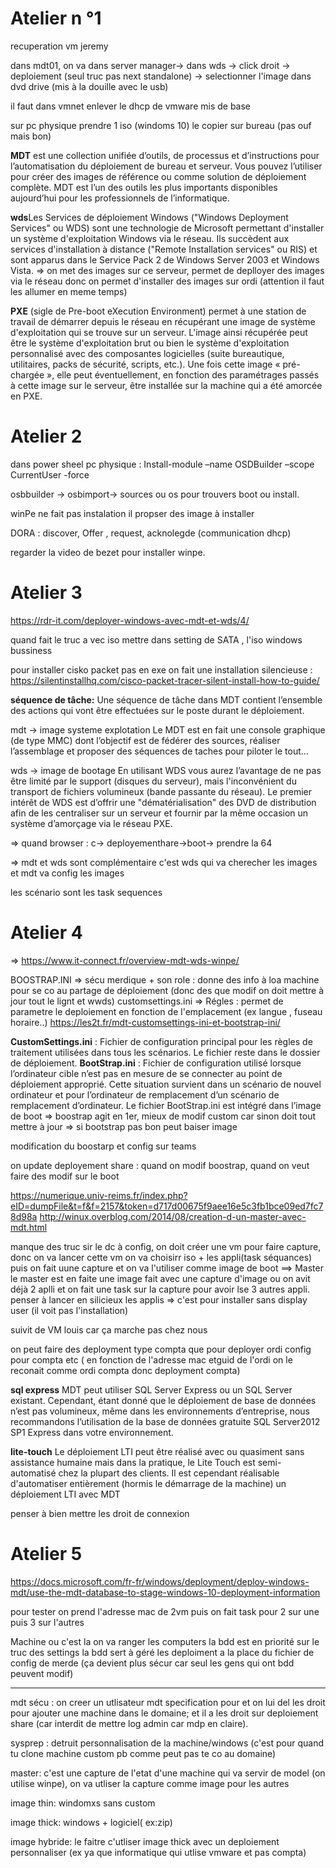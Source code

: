 # Atelier n °1

recuperation vm jeremy

dans mdt01, on va dans server manager-> dans wds -> click droit -> deploiement (seul truc pas next standalone) -> selectionner l'image dans dvd drive (mis à la douille avec le usb)

il faut dans vmnet enlever le dhcp de vmware mis de base

sur pc physique prendre 1 iso (windoms 10) le copier sur bureau (pas ouf mais bon) 

**MDT** est une collection unifiée d’outils, de processus et d’instructions pour l’automatisation du déploiement de bureau et serveur. Vous pouvez l’utiliser pour créer des images de référence ou comme solution de déploiement complète. MDT est l’un des outils les plus importants disponibles aujourd’hui pour les professionnels de l’informatique.

**wds**Les Services de déploiement Windows ("Windows Deployment Services" ou WDS) sont une technologie de Microsoft permettant d'installer un système d'exploitation Windows via le réseau. Ils succèdent aux services d'installation à distance ("Remote Installation services" ou RIS) et sont apparus dans le Service Pack 2 de Windows Server 2003 et Windows Vista. 
=> on met des images sur ce serveur, permet de deplloyer des images via le réseau donc on permet d'installer des images sur ordi (attention il faut les allumer en meme temps)

**PXE** (sigle de Pre-boot eXecution Environment) permet à une station de travail de démarrer depuis le réseau en récupérant une image de système d'exploitation qui se trouve sur un serveur.
L'image ainsi récupérée peut être le système d'exploitation brut ou bien le système d'exploitation personnalisé avec des composantes logicielles (suite bureautique, utilitaires, packs de sécurité, scripts, etc.).
Une fois cette image « pré-chargée », elle peut éventuellement, en fonction des paramétrages passés à cette image sur le serveur, être installée sur la machine qui a été amorcée en PXE.

# Atelier 2

dans power sheel pc physique : Install-module –name OSDBuilder –scope CurrentUser -force


osbbuilder -> osbimport-> sources ou os pour trouvers boot ou install.


winPe ne fait pas instalation il propser des image à installer


DORA : discover, Offer , request, acknolegde (communication dhcp)

regarder la video de bezet pour installer winpe.



# Atelier 3

https://rdr-it.com/deployer-windows-avec-mdt-et-wds/4/

quand fait le truc a vec iso mettre dans setting de SATA , l'iso windows bussiness

pour installer cisko packet pas en exe on fait une installation silencieuse : https://silentinstallhq.com/cisco-packet-tracer-silent-install-how-to-guide/


**séquence de tâche:** Une séquence de tâche dans MDT contient l’ensemble des actions qui vont être effectuées sur le poste durant le déploiement.

mdt -> image systeme explotation 
Le MDT est en fait une console graphique (de type MMC) dont l’objectif est de fédérer des sources, réaliser l’assemblage et proposer des séquences de taches pour piloter le tout…

wds -> image de bootage
 En utilisant WDS vous aurez l’avantage de ne pas être limité par le support (disques du serveur), mais l'inconvénient du transport de fichiers volumineux (bande passante du réseau).
Le premier intérêt de WDS est d’offrir une "dématérialisation" des DVD de distribution afin de les centraliser sur un serveur et fournir par la même occasion un système d’amorçage via le réseau PXE.

=> quand browser : c-> deployementhare->boot-> prendre la 64


=> mdt et wds sont complémentaire c'est wds qui va cherecher les images et mdt va config les images

les scénario sont les task sequences

# Atelier 4

=> https://www.it-connect.fr/overview-mdt-wds-winpe/

BOOSTRAP.INI => sécu merdique + son role : donne des info à loa machine pour se co au partage de déploiement (donc des que modif on doit mettre à jour tout le lignt et wwds)
customsettings.ini => Régles : permet de parametre le deploiement en fonction de l'emplacement (ex langue , fuseau horaire..) 
https://les2t.fr/mdt-customsettings-ini-et-bootstrap-ini/ 

**CustomSettings.ini** : Fichier de configuration principal pour les règles de traitement utilisées dans tous les scénarios. Le fichier reste dans le dossier de déploiement.
**BootStrap.ini** : Fichier de configuration utilisé lorsque l’ordinateur cible n’est pas en mesure de se connecter au point de déploiement approprié. Cette situation survient dans un scénario de nouvel ordinateur et pour l’ordinateur de remplacement d’un scénario de remplacement d’ordinateur. Le fichier BootStrap.ini est intégré dans l’image de boot
=> boostrap agit en 1er, mieux de modif custom car sinon doit tout mettre à jour
=> si bootstrap pas bon peut baiser image

modification du boostarp et config sur teams


on update deployement share : quand on modif boostrap, quand on veut faire des modif sur le boot

https://numerique.univ-reims.fr/index.php?eID=dumpFile&t=f&f=2157&token=d717d00675f9aee16e5c3fb1bce09ed7fc78d98a
http://winux.overblog.com/2014/08/creation-d-un-master-avec-mdt.html



manque des truc sir le dc à config, on doit créer une vm pour faire capture, donc on va lancer cette vm on va choisirr iso + les appli(task séquances) puis on fait uune capture
et on va l'utiliser comme image de boot ==> Master 
le master est en faite une image fait avec une capture d'image ou on avit déjà 2 aplli et on fait une task sur la capture pour avoir lse 3 autres appli.
penser à lancer en silicieux les applis => c'est pour installer sans display user (il voit pas l'installation)

suivit de VM louis car ça marche pas chez nous

on peut faire des deployment type compta que pour deployer ordi config pour compta etc ( en fonction de l'adresse mac etguid de l'ordi on le reconait comme ordi compta donc deployment compta)

**sql express** MDT peut utiliser SQL Server Express ou un SQL Server existant. Cependant, étant donné que le déploiement de base de données n’est pas volumineux, même dans les environnements d’entreprise, nous recommandons l’utilisation de la base de données gratuite SQL Server2012 SP1 Express dans votre environnement.


**lite-touch** Le déploiement LTI peut être réalisé avec ou quasiment sans assistance humaine mais dans la pratique, le Lite Touch est semi-automatisé chez la plupart des clients. Il est cependant réalisable d'automatiser entièrement (hormis le démarrage de la machine) un déploiement LTI avec MDT

penser à bien mettre les droit de connexion

# Atelier 5

https://docs.microsoft.com/fr-fr/windows/deployment/deploy-windows-mdt/use-the-mdt-database-to-stage-windows-10-deployment-information


pour tester on prend l'adresse mac de 2vm puis on fait task pour 2 sur une puis 3 sur l'autres

Machine ou c'est la on va ranger les computers
la bdd est en priorité sur le truc des settings
la bdd sert à géré les deploiment a la place du fichier de config de merde (ça devient plus sécur car seul les gens qui ont bdd peuvent modif)


----
mdt sécu : on creer un utlisateur mdt specification pour et on lui del  les droit pour ajouter une machine dans le domaine; et il a les droit sur deploiement share (car interdit de mettre log admin car mdp en claire).

sysprep : detruit personnalisation de la machine/windows (c'est pour quand tu clone machine custom pb comme peut pas te co au domaine)

master: c'est une capture de l'etat d'une machine qui va servir de model (on utilise winpe), on va utliser la capture comme image pour les autres

image thin: windomxs sans custom

image thick: windows + logiciel( ex:zip)

image hybride: le faitre c'utliser image thick avec un deploiement personnaliser (ex ya que informatique qui utlise vmware et pas compta)


